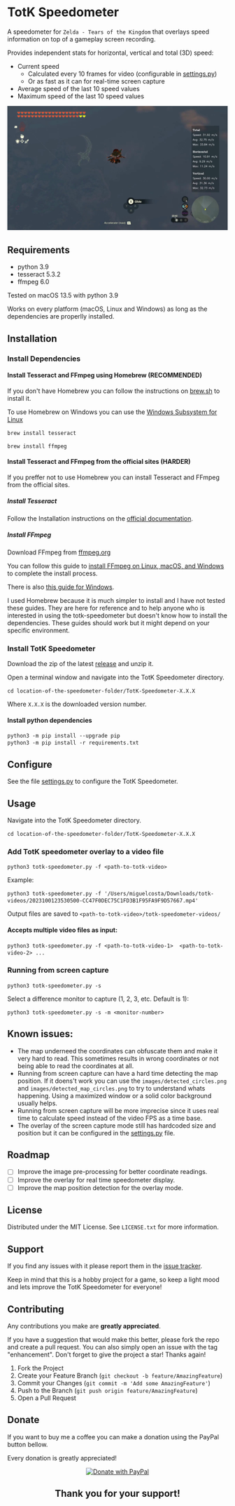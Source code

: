 
# TotK Speedometer

A speedometer for `Zelda - Tears of the Kingdom` that overlays speed information on top of a gameplay screen recording.

Provides independent stats for horizontal, vertical and total (3D) speed:
  - Current speed
    - Calculated every 10 frames for video (configurable in [settings.py](settings.py))
    - Or as fast as it can for real-time screen capture
  - Average speed of the last 10 speed values
  - Maximum speed of the last 10 speed values

![Alt text](images/readme/demo.png "Demo Image")



## Requirements
- python 3.9
- tesseract 5.3.2
- ffmpeg 6.0

Tested on macOS 13.5 with python 3.9

Works on every platform (macOS, Linux and Windows) as long as the dependencies are properlly installed.

## Installation

### Install Dependencies

#### Install Tesseract and FFmpeg using Homebrew (RECOMMENDED)

If you don't have Homebrew you can follow the instructions on [brew.sh](https://brew.sh) to install it.

To use Homebrew on Windows you can use the [Windows Subsystem for Linux](https://learn.microsoft.com/en-us/windows/wsl/about)



```
brew install tesseract
```
```
brew install ffmpeg
```

#### Install Tesseract and FFmpeg from the official sites (HARDER)
If you preffer not to use Homebrew you can install Tesseract and FFmpeg from the official sites.
##### Install Tesseract
Follow the Installation instructions on the [official documentation](https://tesseract-ocr.github.io/tessdoc/Installation.html).

##### Install FFmpeg
Download FFmpeg from [ffmpeg.org](https://ffmpeg.org/download.html)

You can follow this guide to [install FFmpeg on Linux, macOS, and Windows](https://www.hostinger.com/tutorials/how-to-install-ffmpeg) to complete the install process.

There is also [this guide for Windows](https://phoenixnap.com/kb/ffmpeg-windows).

I used Homebrew because it is much simpler to install and I have not tested these guides. They are here for reference and to help anyone who is interested in using the totk-speedometer but doesn't know how to install the dependencies. These guides should work but it might depend on your specific environment.


### Install TotK Speedometer
Download the zip of the latest [release](https://github.com/miguelqncosta/TotK-Speedometer/releases) and unzip it.

Open a terminal window and navigate into the TotK Speedometer directory.
```
cd location-of-the-speedometer-folder/TotK-Speedometer-X.X.X
```

Where `X.X.X` is the downloaded version number.

#### Install python dependencies
```
python3 -m pip install --upgrade pip
python3 -m pip install -r requirements.txt
```

## Configure
See the file [settings.py](settings.py) to configure the TotK Speedometer.

## Usage

Navigate into the TotK Speedometer directory.
```
cd location-of-the-speedometer-folder/TotK-Speedometer-X.X.X
```

### Add TotK speedometer overlay to a video file
```
python3 totk-speedometer.py -f <path-to-totk-video>
```

Example:
```
python3 totk-speedometer.py -f '/Users/miguelcosta/Downloads/totk-videos/2023100123530500-CC47F0DEC75C1FD3B1F95FA9F9D57667.mp4'
``````

Output files are saved to `<path-to-totk-video>/totk-speedometer-videos/`

#### Accepts multiple video files as input:
```
python3 totk-speedometer.py -f <path-to-totk-video-1>  <path-to-totk-video-2> ...
```

### Running from screen capture
```
python3 totk-speedometer.py -s
```

Select a difference monitor to capture (1, 2, 3, etc. Default is 1):
```
python3 totk-speedometer.py -s -m <monitor-number>
```


## Known issues:
- The map underneed the coordinates can obfuscate them and make it very hard to read. This sometimes results in wrong coordinates or not being able to read the coordinates at all.
- Running from screen capture can have a hard time detecting the map position. If it doens't work you can use the `images/detected_circles.png` and `images/detected_map_circles.png` to try to understand whats happening. Using a maximized window or a solid color background usually helps.
- Running from screen capture will be more imprecise since it uses real time to calculate speed instead of the video FPS as a time base.
- The overlay of the screen capture mode still has hardcoded size and position but it can be configured in the [settings.py](settings.py) file.

## Roadmap
- [ ] Improve the image pre-processing for better coordinate readings.
- [ ] Improve the overlay for real time speedometer display.
- [ ] Improve the map position detection for the overlay mode.

## License
Distributed under the MIT License. See `LICENSE.txt` for more information.

## Support
If you find any issues with it please report them in the [issue tracker](https://github.com/miguelqncosta/TotK-Speedometer/issues).

Keep in mind that this is a hobby project for a game, so keep a light mood and lets improve the TotK Speedometer for everyone!

## Contributing
Any contributions you make are **greatly appreciated**.

If you have a suggestion that would make this better, please fork the repo and create a pull request. You can also simply open an issue with the tag "enhancement".
Don't forget to give the project a star! Thanks again!

1. Fork the Project
2. Create your Feature Branch (`git checkout -b feature/AmazingFeature`)
3. Commit your Changes (`git commit -m 'Add some AmazingFeature'`)
4. Push to the Branch (`git push origin feature/AmazingFeature`)
5. Open a Pull Request

## Donate
If you want to buy me a coffee you can make a donation using the PayPal button bellow.

Every donation is greatly appreciated!

<div align="center">
  <a href="https://www.paypal.com/donate/?hosted_button_id=EEMCHRRXCQZCY">
    <img src="images/readme/paypal-donate-blue-button.png" alt="Donate with PayPal" style="width: 300px"/>
  </a>
  <h2>Thank you for your support!</h2>
</div>
